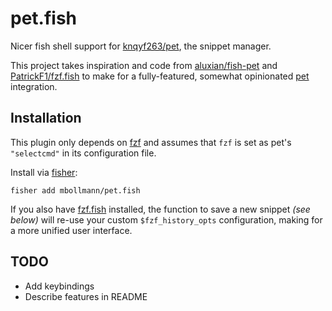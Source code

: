 # pet.fish

Nicer fish shell support for [knqyf263/pet](https://github.com/knqyf263/pet), the snippet manager.

This project takes inspiration and code from
[aluxian/fish-pet](https://github.com/aluxian/fish-pet) and
[PatrickF1/fzf.fish](https://github.com/PatrickF1/fzf.fish) to make for a
fully-featured, somewhat opinionated [pet](https://github.com/knqyf263/pet)
integration.

## Installation

This plugin only depends on [fzf](https://github.com/junegunn/fzf) and assumes
that `fzf` is set as pet's `"selectcmd"` in its configuration file.

Install via [fisher](https://github.com/jorgebucaran/fisher):

```
fisher add mbollmann/pet.fish
```

If you also have [fzf.fish](https://github.com/PatrickF1/fzf.fish) installed,
the function to save a new snippet *(see below)* will re-use your custom
`$fzf_history_opts` configuration, making for a more unified user interface.


## TODO

- Add keybindings
- Describe features in README

